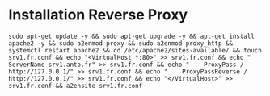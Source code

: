 # Installation Reverse Proxy

```sudo apt-get update -y && sudo apt-get upgrade -y && apt-get install apache2 -y && sudo a2enmod proxy && sudo a2enmod proxy_http && systemctl restart apache2 && cd /etc/apache2/sites-available/ && touch srv1.fr.conf && echo "<VirtualHost *:80>" >> srv1.fr.conf && echo "    ServerName srv1.anto.fr" >> srv1.fr.conf && echo "    ProxyPass / http://127.0.0.1/" >> srv1.fr.conf && echo "    ProxyPassReverse / http://127.0.0.1/" >> srv1.fr.conf && echo "</VirtualHost>" >> srv1.fr.conf && a2ensite srv1.fr.conf```


